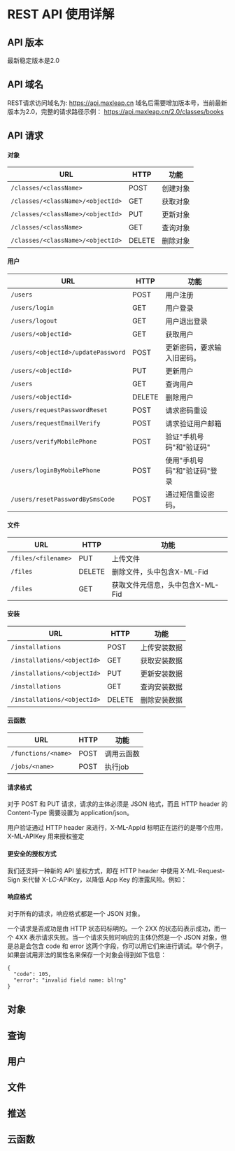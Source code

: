 # REST API 使用详解

## API 版本

最新稳定版本是2.0

## API 域名

REST请求访问域名为:
https://api.maxleap.cn
域名后需要增加版本号，当前最新版本为2.0，完整的请求路径示例：
https://api.maxleap.cn/2.0/classes/books

## API 请求


#### 对象

URL	| HTTP	|功能
------|--------|--------
`/classes/<className>`|	POST|	创建对象
`/classes/<className>/<objectId>`|	GET|	获取对象
`/classes/<className>/<objectId>`|	PUT|	更新对象
`/classes/<className>`|	GET|	查询对象
`/classes/<className>/<objectId>`|	DELETE|	删除对象

#### 用户

URL	| HTTP |	功能
------|--------|--------
`/users`|POST|	用户注册
`/users/login`|GET|	用户登录
`/users/logout`|GET|	用户退出登录
`/users/<objectId>`|GET|	获取用户
`/users/<objectId>/updatePassword`|	POST|更新密码，要求输入旧密码。
`/users/<objectId>`	|PUT|	更新用户
`/users`	|GET|	查询用户
`/users/<objectId>`|	DELETE|	删除用户
`/users/requestPasswordReset`|	POST	|请求密码重设
`/users/requestEmailVerify`|	POST	|请求验证用户邮箱
`/users/verifyMobilePhone`	| POST|	验证"手机号码"和"验证码"
`/users/loginByMobilePhone`	| POST|	使用"手机号码"和"验证码"登录
`/users/resetPasswordBySmsCode`|	POST|	通过短信重设密码。

#### 文件

URL	| HTTP |	功能
------|--------|--------
`/files/<filename>`|PUT|	上传文件
`/files`|DELETE|	删除文件，头中包含X-ML-Fid
`/files`|GET|	获取文件元信息，头中包含X-ML-Fid

#### 安装

URL |	HTTP|	功能
------|--------|--------
`/installations` |	POST|	上传安装数据
`/installations/<objectId>`|	GET|	获取安装数据
`/installations/<objectId>`|	PUT|	更新安装数据
`/installations`|	GET|	查询安装数据
`/installations/<objectId>`|	DELETE|	删除安装数据

#### 云函数

URL |	HTTP|	功能
------|--------|--------
`/functions/<name>`	| POST|	调用云函数
`/jobs/<name>`|	POST|	执行job

#### 请求格式

对于 POST 和 PUT 请求，请求的主体必须是 JSON 格式，而且 HTTP header 的 Content-Type 需要设置为 application/json。

用户验证通过 HTTP header 来进行，X-ML-AppId 标明正在运行的是哪个应用，X-ML-APIKey 用来授权鉴定

#### 更安全的授权方式

我们还支持一种新的 API 鉴权方式，即在 HTTP header 中使用 X-ML-Request-Sign 来代替 X-LC-APIKey，以降低 App Key 的泄露风险。例如：

#### 响应格式

对于所有的请求，响应格式都是一个 JSON 对象。

一个请求是否成功是由 HTTP 状态码标明的。一个 2XX 的状态码表示成功，而一个 4XX 表示请求失败。当一个请求失败时响应的主体仍然是一个 JSON 对象，但是总是会包含 code 和 error 这两个字段，你可以用它们来进行调试。举个例子，如果尝试用非法的属性名来保存一个对象会得到如下信息：

    {
      "code": 105,
      "error": "invalid field name: bl!ng"
    }



## 对象

## 查询

## 用户

## 文件

## 推送

## 云函数